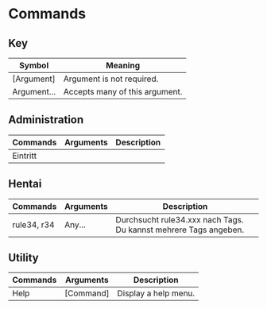 # Commands

## Key 
| Symbol      | Meaning                        |
| ----------- | ------------------------------ |
| [Argument]  | Argument is not required.      |
| Argument... | Accepts many of this argument. |

## Administration
| Commands | Arguments | Description |
| -------- | --------- | ----------- |
| Eintritt |           |             |

## Hentai
| Commands    | Arguments | Description                                                      |
| ----------- | --------- | ---------------------------------------------------------------- |
| rule34, r34 | Any...    | Durchsucht rule34.xxx nach Tags. Du kannst mehrere Tags angeben. |

## Utility
| Commands | Arguments | Description          |
| -------- | --------- | -------------------- |
| Help     | [Command] | Display a help menu. |

